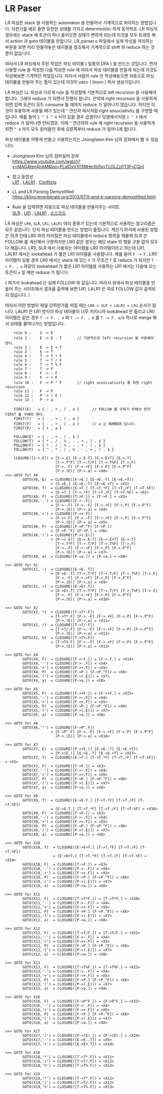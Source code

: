 # LR Paser


LR 파싱은 stack 을 이용하는 automaton 을 만들어서 기계적으로 처리하는 방법입니다.
자판기를 예로 들면 유한한 상태를 가지고 deterministic 하게 동작하죠.
LR 파싱의 경우에는 stack 에 토큰이 하나 들어오면 상태가 변하게 되는데 이것을 모두 트래킹 해서 action 과 goto 테이블을 만듭니다.
LR_parser.c 파일에서 실제 파싱을 처리하는 부분을 보면
미리 만들어놓은 테이블을 참조해서 기계적으로 shift 와 reduce 하는 것뿐이 없습니다.

따라서 LR 파싱에서 주된 작업은 파싱 테이블 ( 일종의 DFA ) 을 만드는 것입니다.
먼저 사용할 rule 을 작성한 다음 작성한 rule 에 따라서 파싱 테이블을 만들게 되는데
이것도 작성해보면 기계적인 작업입니다.
따라서 사람이 rule 만 작성해놓으면 자동으로 파싱 테이블을 만들어 주는 툴이 있는데
이것이 yacc ( bison ) 파서 생성기입니다.

LR 파싱은 LL 파싱과 다르게 rule 을 작성할때 기본적으로 left recursion 을 사용해야 합니다.
그래야 reduce 가 되면서 진행이 됩니다.
만약에 right recursion 을 사용하게 되면 입력 토큰이 모두 consume 될 때까지 reduce 가 
일어나지 않습니다.
하지만 이것이 유용하게 사용될 때가 있는데 `^` 연산자 에서처럼 right associativity 
를 구현할 때입니다.
예를 들어 `2 ^ 3 ^ 4` 식이 있을 경우 곱셈이나 덧셈에서처럼 `2 ^ 3` 에서 reduce 가 일어나면 안되겠죠. 
이때 `^` 연산자의 rule 에 right recursion 을 사용하게 되면 `^ 4` 까지 모두 읽어들인 후에
오른쪽부터 reduce 가 일어나게 됩니다.



파싱 테이블을 어떻게 만들고 사용하는지는 Joongheon Kim 님의 강좌에서 볼 수 있습니다.

- Joongheon Kim 님의 컴파일러 강좌  
https://www.youtube.com/watch?v=MAG4ten4nAM&list=PLalDxVXf3NHertbSsvTLOLZz0T3FyCQnI

- 참고 동영상  
[LR1](https://www.youtube.com/watch?v=GyvpUVGrR8A&list=PLywg83lhcrgDvPgTr-xatGWSe6YYnDevz&index=96) ,
[LALR1](https://www.youtube.com/watch?v=DYe1RyDBRMw&list=PLywg83lhcrgDvPgTr-xatGWSe6YYnDevz&index=97&t=8s) ,
[Conflicts](https://www.youtube.com/watch?v=Nxj0g1mk5Ak&list=PLywg83lhcrgDvPgTr-xatGWSe6YYnDevz&index=98&t=181s)

- LL and LR Parsing Demystified  
https://blog.reverberate.org/2013/07/ll-and-lr-parsing-demystified.html

- Rule 을 입력하면 자동으로 파싱 테이블을 만들어주는 사이트  
[SLR](http://jsmachines.sourceforge.net/machines/slr.html) ,
[LR1](http://jsmachines.sourceforge.net/machines/lr1.html) ,
[LALR1](http://jsmachines.sourceforge.net/machines/lalr1.html) ,
[소스코드](http://jsmachines.sourceforge.net/machines/)

LR 파싱은 `LR0`, `SLR`, `LR1`, `LALR1`  여러 종류가 있는데 기본적으로
사용하는 알고리즘은 모두 같습니다.
단지 파싱 테이블을 만드는 방법이 틀립니다.
계산기 파서에 사용된 방법은 SLR 인데 LR0 와의 차이점은 파싱 테이블에서 reduce 항목을
채울때 SLR 은 FOLLOW 를 계산해서 구분하지만 LR0 같은 경우는 해당 state 의 행을 
구분 없이 모두 다 채웁니다.
LR0, SLR 에서 사용되는 아이템을 LR0 아이템이라고 하는데 LR1, LALR1 에서는
lookahead 가 붙은 LR1 아이템을 사용합니다.
예를 들어 `T -> F.` LR0 아이템이 있을 경우 LR0 에서는 stack 에 있는 `F` 가 무조건 `T` 로
reduce 가 되지만 `T -> F. , a` 와같이 lookahead 가 붙은 LR1 아이템을
사용하는 LR1 에서는 다음에 오는 토큰이 `a` 일 때만 reduce 가 됩니다.

( 여기서 lookahead 는 실제 FOLLOW 와 같습니다. 따라서 위에서 파싱 테이블을 만들어
  주는 사이트에서 결과를 출력해 보면 LR1, LALR1 은 따로 FOLLOW 값이 출력되지 않습니다. )

따라서 어떤 방법이 제일 강력한가를 따질 때는 `LR0 < SLR < LALR1 < LR1` 순서가 됩니다.
LALR1 은 LR1 방식이 파싱 테이블이 너무 커지니까 
 lookahead 만 틀리고 LR0 아이템은 같은 경우 `T -> F. , a` 와 `T -> F. , b` 를 
 `T -> F. a/b` 하나로 merge 해서 상태를 줄여나가는 방법입니다.

```
    rule 0 :	S -> E
    rule 1 :	E -> E - T       // 기본적으로 left recursion 을 사용해야 한다.
    rule 2 :	E -> E + T
    rule 3 :	E -> T
    rule 4 :	T -> T * F
    rule 5 :	T -> T / F
    rule 6 :	T -> T % F
    rule 7 :	T -> F
    rule 8 :	F -> - F
    rule 9 :	F -> + F
    rule 10 :   F -> P ^ F       // right associativity 를 위한 right recursion
    rule 11 :   F -> P
    rule 12 :	P -> ( E )
    rule 13 :	P -> a
```

```
    FIRST(E)   = { - , + , ( , a }      // FOLLOW 를 구하기 위해선 먼저 FIRST 를 구해야 한다.
    FIRST(T)   = { - , + , ( , a }
    FIRST(F)   = { - , + , ( , a }      // a 는 NUMBER 입니다.
    FIRST(P)   = { ( , a }
    
    FOLLOW(E)  = { - , + , ) , $ }
    FOLLOW(T)  = { * , / , % , - , + , ) , $ }
    FOLLOW(F)  = { * , / , % , - , + , ) , $ }
    FOLLOW(P)  = { ^ , * , / , % , - , + , ) , $ }
```

```
	CLOSURE([S->.E]) = [S->.E] [E->.E-T] [E->.E+T] [E->.T]
	                   [T->.T*F] [T->.T/F] [T->.T%F] [T->.F]
	                   [F->.-F] [F->.+F] [F->.P] [F->.P^F]
	                   [P->.(E)] [P->.a] = <X0>
>>> GOTO for X0 
        GOTO(X0, E)  = CLOSURE([S->E.] [E->E.-T] [E->E.+T])
                     = [S->E.] [E->E.-T] [E->E.+T] = <X1>
        GOTO(X0, T)  = CLOSURE([E->T.] [T->T.*F] [T->T./F] [T->T.%F])
                     = [E->T.] [T->.*F] [T->T./F] [T->T.%F] = <X2>
        GOTO(X0, F)  = CLOSURE([T->F.]) = [T->F.] = <X3>
        GOTO(X0,'-') = CLOSURE([F->-.F]) 
                     = [F->-.F] [F->.-F] [F->.+F] [F->.P] [F->.P^F]
                       [P->.(E)] [P->.a] = <X4>
        GOTO(X0,'+') = CLOSURE([F->+.F])
                     = [F->+.F] [F->.-F] [F->.+F] [F->.P] [F->.P^F]
                       [P->.(E)] [P->.a] = <X5>
        GOTO(X0, P)  = CLOSURE([F->P.^F] [F->P.])
                     = [F->P.^F] [F->P.] = <X6>
        GOTO(X0,'(') = CLOSURE([P->(.E)])
                     = [P->(.E)] [E->.E-T] [E->.E+T] [E->.T]
                       [T->.T*F] [T->.T/F] [T->.T%F] [T->.F]
                       [F->.-F] [F->.+F] [F->.P] [F->.P^F]
                       [P->.(E)] [P->.a] = <X7>
        GOTO(X0, a)  = CLOSURE([P->a.]) = [P->a.] = <X8>
        
>>> GOTO for X1
        GOTO(X1, -)  = CLOSURE([E->E-.T])
                     = [E->E-.T] [T->.T*F] [T->.T/F] [T->.T%F] [T->.F]
                       [F->.-F] [F->.+F] [F->.P] [F->.P^F]
                       [P->.(E)] [P->.a] = <X9>
        GOTO(X1, +)  = CLOSURE([E->E+.T])
                     = [E->E+.T] [T->.T*F] [T->.T/F] [T->.T%F] [T->.F]
                       [F->.-F] [F->.+F] [F->.P] [F->.P^F]
                       [P->.(E)] [P->.a] = <X10>
	                   
>>> GOTO for X2
        GOTO(X2, *)  = CLOSURE([T->T*.F])
                     = [T->T*.F] [F->.-F] [F->.+F] [F->.P] [F->.P^F]
                       [P->.(E)] [P->.a] = <X11>
        GOTO(X2, /)  = CLOSURE([T->T/.F])
                     = [T->T/.F] [F->.-F] [F->.+F] [F->.P] [F->.P^F]
                       [P->.(E)] [P->.a] = <X12>
        GOTO(X2, %)  = CLOSURE([T->T%.F])
                     = [T->T%.F] [F->.-F] [F->.+F] [F->.P] [F->.P^F]
                       [P->.(E)] [P->.a] = <X13>
	                   
>>> GOTO for X4
        GOTO(X4, F)  = CLOSURE([F->-F.]) = [F->-F.] = <X14>
        GOTO(X4,'-') = CLOSURE([F->-.F]) = <X4>
        GOTO(X4,'+') = CLOSURE([F->+.F]) = <X5>
        GOTO(X4, P)  = CLOSURE([F->P.] [F->P.^F]) = <X6>
        GOTO(X4,'(') = CLOSURE([P->(.E)]) = <X7>
        GOTO(X4, a)  = CLOSURE([P->a.]) = <X8>

>>> GOTO for X5        
        GOTO(X5, F)  = CLOSURE([F->+F.]) = [F->+F.] = <X15>
        GOTO(X5,'-') = CLOSURE([F->-.F]) = <X4>
        GOTO(X5,'+') = CLOSURE([F->+.F]) = <X5>
        GOTO(X5, P)  = CLOSURE([F->P.] [F->P.^F]) = <X6>
        GOTO(X5,'(') = CLOSURE([P->(.E)]) = <X7>
        GOTO(X5, a)  = CLOSURE([P->a.]) = <X8>

>>> GOTO for X6
        GOTO(X6,'^') = CLOSURE([F->P^.F])
                     = [F->P^.F] [F->.-F] [F->.+F] [F->.P] [F->.P^F]
                       [P->.(E)] [P->.a] = <X16>
	                   
>>> GOTO for X7
        GOTO(X7, E)  = CLOSURE([P->(E.)] [E->E.-T] [E->E.+T])
                     = [P->(E.)] [E->E.-T] [E->E.+T] = <X17>
        GOTO(X7, T)  = CLOSURE([E->T.] [T->T.*F] [T->T./F] [T->T.%F]) = <X2>
        GOTO(X7, F)  = CLOSURE([T->F.]) = <X3>
        GOTO(X7,'-') = CLOSURE([F->-.F]) = <X4>
        GOTO(X7,'+') = CLOSURE([F->+.F]) = <X5>
        GOTO(X7, P)  = CLOSURE([F->P.] [F->P.^F]) = <X6>
        GOTO(X7,'(') = CLOSURE([P->(.E)]) = <X7>
        GOTO(X7, a)  = CLOSURE([P->a.]) = <X8>
        
>>> GOTO for X9
        GOTO(X9, T)  = CLOSURE([E->E-T.] [T->T.*F] [T->T./F] [T->T.%F])
                     = [E->E-T.] [T->T.*F] [T->T./F] [T->T.%F] = <X18>
        GOTO(X9, F)  = CLOSURE([T->F.]) = <X3>
        GOTO(X9,'-') = CLOSURE([F->-.F]) = <X4>
        GOTO(X9,'+') = CLOSURE([F->+.F]) = <X5>
        GOTO(X9, P)  = CLOSURE([F->P.] [F->P.^F]) = <X6>
        GOTO(X9,'(') = CLOSURE([P->(.E)]) = <X7>
        GOTO(X9, a)  = CLOSURE([P->a.]) = <X8>

>>> GOTO for X10
        GOTO(X10, T)  = CLOSURE([E->E+T.] [T->T.*F] [T->T./F] [T->T.%F])
                      = [E->E+T.] [T->T.*F] [T->T./F] [T->T.%F] = <X19>
        GOTO(X10, F)  = CLOSURE([T->F.]) = <X3>
        GOTO(X10,'-') = CLOSURE([F->-.F]) = <X4>
        GOTO(X10,'+') = CLOSURE([F->+.F]) = <X5>
        GOTO(X10, P)  = CLOSURE([F->P.] [F->P.^F]) = <X6>
        GOTO(X10,'(') = CLOSURE([P->(.E)]) = <X7>
        GOTO(X10, a)  = CLOSURE([P->a.]) = <X8>

>>> GOTO for X11        
        GOTO(X11, F)  = CLOSURE([T->T*F.]) = [T->T*F.] = <X20>
        GOTO(X11,'-') = CLOSURE([F->-.F]) = <X4>
        GOTO(X11,'+') = CLOSURE([F->+.F]) = <X5>
        GOTO(X11, P)  = CLOSURE([F->P.] [F->P.^F]) = <X6>
        GOTO(X11,'(') = CLOSURE([P->(.E)]) = <X7>
        GOTO(X11, a)  = CLOSURE([P->a.]) = <X8>

>>> GOTO for X12
        GOTO(X12, F)  = CLOSURE([T->T/F.]) = [T->T/F.] = <X21>
        GOTO(X12,'-') = CLOSURE([F->-.F]) = <X4>
        GOTO(X12,'+') = CLOSURE([F->+.F]) = <X5>
        GOTO(X12, P)  = CLOSURE([F->P.] [F->P.^F]) = <X6>
        GOTO(X12,'(') = CLOSURE([P->(.E)]) = <X7>
        GOTO(X12, a)  = CLOSURE([P->a.]) = <X8>

>>> GOTO for X13
        GOTO(X13, F)  = CLOSURE([T->T%F.]) = [T->T%F.] = <X22>
        GOTO(X13,'-') = CLOSURE([F->-.F]) = <X4>
        GOTO(X13,'+') = CLOSURE([F->+.F]) = <X5>
        GOTO(X13, P)  = CLOSURE([F->P.] [F->P.^F]) = <X6>
        GOTO(X13,'(') = CLOSURE([P->(.E)]) = <X7>
        GOTO(X13, a)  = CLOSURE([P->a.]) = <X8>

>>> GOTO for X16
        GOTO(X16, F)  = CLOSURE([F->P^F.]) = [F->P^F.] = <X23>
        GOTO(X16,'-') = CLOSURE([F->-.F]) = <X4>
        GOTO(X16,'+') = CLOSURE([F->+.F]) = <X5>
        GOTO(X16, P)  = CLOSURE([F->P.] [F->P.^F]) = <X6>
        GOTO(X16,'(') = CLOSURE([P->(.E)]) = <X7>
        GOTO(X16, a)  = CLOSURE([P->a.]) = <X8>

>>> GOTO for X17
        GOTO(X17,')') = CLOSURE([P->(E).]) = [P->(E).] = <X24>
        GOTO(X17,'-') = CLOSURE([E->E-.T]) = <X9>
        GOTO(X17,'+') = CLOSURE([E->E+.T]) = <X10>
        
>>> GOTO for X18
        GOTO(X18,'*') = CLOSURE([T->T*.F]) = <X11>
        GOTO(X18,'/') = CLOSURE([T->T/.F]) = <X12>
        GOTO(X18,'%') = CLOSURE([T->T%.F]) = <X13>
        
>>> GOTO for X19
        GOTO(X19,'*') = CLOSURE([T->T*.F]) = <X11>
        GOTO(X19,'/') = CLOSURE([T->T/.F]) = <X12>
        GOTO(X19,'%') = CLOSURE([T->T%.F]) = <X13>
```        
